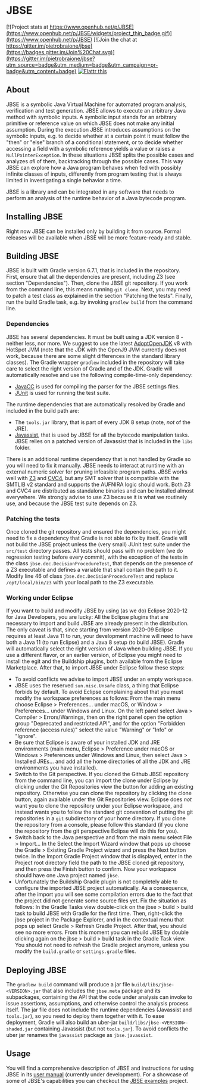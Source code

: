 # JBSE

[![Project stats at https://www.openhub.net/p/JBSE](https://www.openhub.net/p/JBSE/widgets/project_thin_badge.gif)](https://www.openhub.net/p/JBSE) [![Join the chat at https://gitter.im/pietrobraione/jbse](https://badges.gitter.im/Join%20Chat.svg)](https://gitter.im/pietrobraione/jbse?utm_source=badge&utm_medium=badge&utm_campaign=pr-badge&utm_content=badge) [![Flattr this](http://button.flattr.com/flattr-badge-large.png)](https://flattr.com/submit/auto?user_id=pietro.braione&url=https%3A%2F%2Fgithub.com%2Fpietrobraione%2Fjbse)

## About

JBSE is a symbolic Java Virtual Machine for automated program analysis, verification and test generation. JBSE allows to execute an arbitrary Java method with symbolic inputs. A symbolic input stands for an arbitrary primitive or reference value on which JBSE does not make any initial assumption. During the execution JBSE introduces assumptions on the symbolic inputs, e.g. to decide whether at a certain point it must follow the "then" or "else" branch of a conditional statement, or to decide whether accessing a field with a symbolic reference yields a value or raises a `NullPointerException`. In these situations JBSE splits the possible cases and analyzes *all* of them, backtracking through the possible cases. This way JBSE can explore how a Java program behaves when fed with possibly infinite classes of inputs, differently from program testing that is always limited in investigating a single behavior a time.

JBSE is a library and can be integrated in any software that needs to perform an analysis of the runtime behavior of a Java bytecode program.

## Installing JBSE

Right now JBSE can be installed only by building it from source. Formal releases will be available when JBSE will be more feature-ready and stable. 

## Building JBSE

JBSE is built with Gradle version 6.7.1, that is included in the repository. First, ensure that all the dependencies are present, including Z3 (see section "Dependencies"). Then, clone the JBSE git repository. If you work from the command line, this means running `git clone`. Next, you may need to patch a test class as explained in the section "Patching the tests". Finally, run the build Gradle task, e.g. by invoking `gradlew build` from the command line.

### Dependencies

JBSE has several dependencies. It must be built using a JDK version 8 - neither less, nor more. We suggest to use the latest [AdoptOpenJDK](https://adoptopenjdk.net/) v8 with HotSpot JVM (note that the JDK with the OpenJ9 JVM currently does not work, because there are some slight differences in the standard library classes). The Gradle wrapper `gradlew` included in the repository will take care to select the right version of Gradle and of the JDK. Gradle will automatically resolve and use the following compile-time-only dependency:

* [JavaCC](https://javacc.org) is used for compiling the parser for the JBSE settings files.
* [JUnit](http://junit.org) is used for running the test suite.

The runtime dependencies that are automatically resolved by Gradle and included in the build path are:

* The `tools.jar` library, that is part of every JDK 8 setup (note, *not* of the JRE).
* [Javassist](http://jboss-javassist.github.io/javassist/), that is used by JBSE for all the bytecode manipulation tasks. JBSE relies on a patched version of Javassist that is included in the `libs` folder.

There is an additional runtime dependency that is not handled by Gradle so you will need to fix it manually. JBSE needs to interact at runtime with an external numeric solver for pruning infeasible program paths. JBSE works well with [Z3](https://github.com/Z3Prover/z3) and [CVC4](https://cvc4.cs.stanford.edu/), but any SMT solver that is compatible with the SMTLIB v2 standard and supports the AUFNIRA logic should work. Both Z3 and CVC4 are distributed as standalone binaries and can be installed almost everywhere. We strongly advise to use Z3 because it is what we routinely use, and because the JBSE test suite depends on Z3.

### Patching the tests

Once cloned the git repository and ensured the dependencies, you might need to fix a dependency that Gradle is not able to fix by itself. Gradle will not build the JBSE project unless the (very small) JUnit test suite under the `src/test` directory passes. All tests should pass with no problem (we do regression testing before every commit), with the exception of the tests in the class `jbse.dec.DecisionProcedureTest`, that depends on the presence of a Z3 executable and defines a variable that shall contain the path to it. Modify line 46 of class `jbse.dec.DecisionProcedureTest` and replace `/opt/local/bin/z3` with your local path to the Z3 executable. 

### Working under Eclipse

If you want to build and modify JBSE by using (as we do) Eclipse 2020-12 for Java Developers, you are lucky: All the Eclipse plugins that are necessary to import and build JBSE are already present in the distribution. The only caveat is that, since starting from version 2020-09 Eclipse requires at least Java 11 to run, your development machine will need to have both a Java 11 (to run Eclipse) and a Java 8 setup (to build JBSE). Gradle will automatically select the right version of Java when building JBSE. If you use a different flavor, or an earlier version, of Eclipse you might need to install the egit and the Buildship plugins, both available from the Eclipse Marketplace. After that, to import JBSE under Eclipse follow these steps:

* To avoid conflicts we advise to import JBSE under an empty workspace.
* JBSE uses the reserved `sun.misc.Unsafe` class, a thing that Eclipse forbids by default. To avoid Eclipse complaining about that you must modify the workspace preferences as follows: From the main menu choose Eclipse > Preferences... under macOS, or Window > Preferences... under Windows and Linux. On the left panel select Java > Compiler > Errors/Warnings, then on the right panel open the option group "Deprecated and restricted API", and for the option "Forbidden reference (access rules)" select the value "Warning" or "Info" or "Ignore".
* Be sure that Eclipse is aware of your installed JDK and JRE environments (main menu, Eclipse > Preference under macOS or Windows > Preferences under Windows and Linux, then select Java > Installed JREs... and add all the home directories of all the JDK and JRE environments you have installed).
* Switch to the Git perspective. If you cloned the Github JBSE repository from the command line, you can import the clone under Eclipse by clicking under the Git Repositories view the button for adding an existing repository. Otherwise you can clone the  repository by clicking the clone button, again available under the Git Repositories view. Eclipse does *not* want you to clone the repository under your Eclipse workspace, and instead wants you to follow the standard git convention of putting the git repositories in a `git` subdirectory of your home directory. If you clone the repository from a console, please follow this standard (if you clone the repository from the git perspective Eclipse will do this for you).
* Switch back to the Java perspective and from the main menu select File > Import... In the Select the Import Wizard window that pops up choose the Gradle > Existing Gradle Project wizard and press the Next button twice. In the Import Gradle Project window that is displayed, enter in the Project root directory field the path to the JBSE cloned git repository, and then press the Finish button to confirm. Now your workspace should have one Java project named `jbse`.
* Unfortunately the Buildship Gradle plugin is not completely able to configure the imported JBSE project automatically. As a consequence, after the import you will see some compilation errors due to the fact that the project did not generate some source files yet. Fix the situation as follows: In the Gradle Tasks view double-click on the jbse > build > build task to build JBSE with Gradle for the first time. Then, right-click the jbse project in the Package Explorer, and in the contextual menu that pops up select Gradle > Refresh Gradle Project. After that, you should see no more errors. From this moment you can rebuild JBSE by double clicking again on the jbse > build > build task in the Gradle Task view. You should not need to refresh the Gradle project anymore, unless you modify the `build.gradle` or `settings.gradle` files.

## Deploying JBSE

The `gradlew build` command will produce a jar file `build/libs/jbse-<VERSION>.jar` that also includes the `jbse.meta` package and its subpackages, containing the API that the code under analysis can invoke to issue assertions, assumptions, and otherwise control the analysis process itself. The jar file does not include the runtime dependencies (Javassist and `tools.jar`), so you need to deploy them together with it. To ease deployment, Gradle will also build an uber-jar `build/libs/jbse-<VERSION>-shaded.jar` containing Javassist (but not `tools.jar`). To avoid conflicts the uber jar renames the `javassist` package as `jbse.javassist`.

## Usage

You will find a comprehensive description of JBSE and instructions for using JBSE in its [user manual](https://jbse-manual.readthedocs.io) (currently under development). For a showcase of some of JBSE's capabilities you can checkout the [JBSE examples](https://github.com/pietrobraione/jbse-examples) project.
